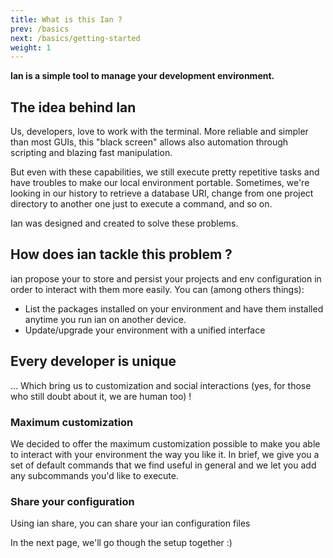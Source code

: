 ```yaml
---
title: What is this Ian ?
prev: /basics
next: /basics/getting-started
weight: 1
---
```


**Ian is a simple tool to manage your development environment.**


## The idea behind Ian

Us, developers, love to work with the terminal. More reliable and simpler than most GUIs, this "black screen" allows also automation through scripting and blazing fast manipulation.

But even with these capabilities, we still execute pretty repetitive tasks and have troubles to make our local environment portable.
Sometimes, we're looking in our history to retrieve a database URI, change from one project directory to another one just to execute a command, and so on.

Ian was designed and created to solve these problems.


## How does ian tackle this problem ?

ian propose your to store and persist your projects and env configuration in order to interact with them more easily.
You can (among others things):

- List the packages installed on your environment and have them installed anytime you run ian on another device.
- Update/upgrade your environment with a unified interface


## Every developer is unique

... Which bring us to customization and social interactions (yes, for those who still doubt about it, we are human too) !


### Maximum customization

We decided to offer the maximum customization possible to make you able to interact with your environment the way you like it.
In brief, we give you a set of default commands that we find useful in general and we let you add any subcommands you'd like to execute.

### Share your configuration

Using ian share, you can share your ian configuration files



In the next page, we'll go though the setup together :)
